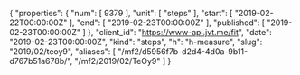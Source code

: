 {
  "properties": {
    "num": [
      9379
    ],
    "unit": [
      "steps"
    ],
    "start": [
      "2019-02-22T00:00:00Z"
    ],
    "end": [
      "2019-02-23T00:00:00Z"
    ],
    "published": [
      "2019-02-23T00:00:00Z"
    ]
  },
  "client_id": "https://www-api.jvt.me/fit",
  "date": "2019-02-23T00:00:00Z",
  "kind": "steps",
  "h": "h-measure",
  "slug": "2019/02/teoy9",
  "aliases": [
    "/mf2/d5956f7b-d2d4-4d0a-9b11-d767b51a678b/",
    "/mf2/2019/02/TeOy9"
  ]
}
